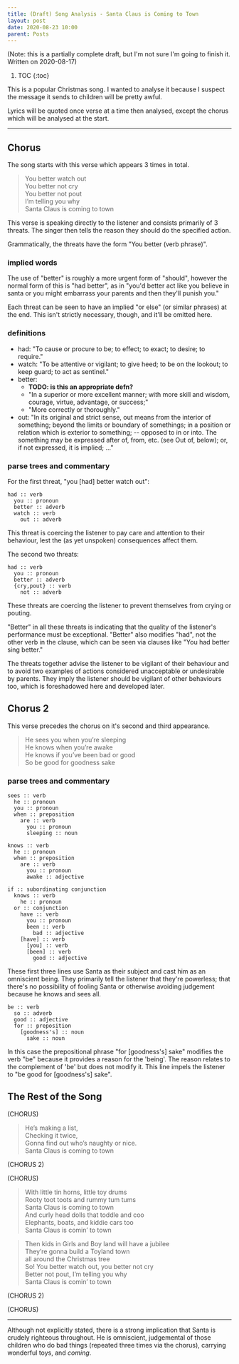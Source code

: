 ```yaml
---
title: (Draft) Song Analysis - Santa Claus is Coming to Town
layout: post
date: 2020-08-23 10:00
parent: Posts
---
```


(Note: this is a partially complete draft, but I'm not sure I'm going to finish it. Written on 2020-08-17)

1. TOC
{:toc}

This is a popular Christmas song. I wanted to analyse it because I suspect the message it sends to children will be pretty awful.

Lyrics will be quoted once verse at a time then analysed, except the chorus which will be analysed at the start.

----

## Chorus

The song starts with this verse which appears 3 times in total.

> You better watch out<br />
> You better not cry<br />
> You better not pout<br />
> I’m telling you why<br />
> Santa Claus is coming to town

This verse is speaking directly to the listener and consists primarily of 3 threats. The singer then tells the reason they should do the specified action.

Grammatically, the threats have the form "You better (verb phrase)".

### implied words

The use of "better" is roughly a more urgent form of "should", however the normal form of this is "had better", as in "you'd better act like you believe in santa or you might embarrass your parents and then they'll punish you."

Each threat can be seen to have an implied "or else" (or similar phrases) at the end. This isn't strictly necessary, though, and it'll be omitted here.

### definitions

* had: "To cause or procure to be; to effect; to exact; to desire; to require."
* watch: "To be attentive or vigilant; to give heed; to be on the lookout; to keep guard; to act as sentinel."
* better:
  * **TODO: is this an appropriate defn?**
  * "In a superior or more excellent manner; with more skill and wisdom, courage, virtue, advantage, or success;"
  * "More correctly or thoroughly."
* out: "In its original and strict sense, out means from the interior of something; beyond the limits or boundary of somethings; in a position or relation which is exterior to something; -- opposed to in or into. The something may be expressed after of, from, etc. (see Out of, below); or, if not expressed, it is implied; ..."

### parse trees and commentary

For the first threat, "you [had] better watch out":

```
had :: verb
  you :: pronoun
  better :: adverb
  watch :: verb
    out :: adverb
```

This threat is coercing the listener to pay care and attention to their behaviour, lest the (as yet unspoken) consequences affect them.

The second two threats:

```
had :: verb
  you :: pronoun
  better :: adverb
  {cry,pout} :: verb
    not :: adverb
```

These threats are coercing the listener to prevent themselves from crying or pouting.

"Better" in all these threats is indicating that the quality of the listener's performance must be exceptional.
"Better" also modifies "had", not the other verb in the clause, which can be seen via clauses like "You had better sing better."

The threats together advise the listener to be vigilant of their behaviour and to avoid two examples of actions considered unacceptable or undesirable by parents.
They imply the listener should be vigilant of other behaviours too, which is foreshadowed here and developed later.

## Chorus 2

This verse precedes the chorus on it's second and third appearance.

> He sees you when you’re sleeping<br />
> He knows when you’re awake<br />
> He knows if you’ve been bad or good<br />
> So be good for goodness sake

### parse trees and commentary

```
sees :: verb
  he :: pronoun
  you :: pronoun
  when :: preposition
    are :: verb
      you :: pronoun
      sleeping :: noun
```

```
knows :: verb
  he :: pronoun
  when :: preposition
    are :: verb
      you :: pronoun
      awake :: adjective
```

```
if :: subordinating conjunction
  knows :: verb
    he :: pronoun
  or :: conjunction
    have :: verb
      you :: pronoun
      been :: verb
        bad :: adjective
    [have] :: verb
      [you] :: verb
      [been] :: verb
        good :: adjective
```

These first three lines use Santa as their subject and cast him as an omniscient being.
They primarily tell the listener that they're powerless; that there's no possibility of fooling Santa or otherwise avoiding judgement because he knows and sees all.

```
be :: verb
  so :: adverb
  good :: adjective
  for :: preposition
    [goodness's] :: noun
      sake :: noun
```

In this case the prepositional phrase "for [goodness's] sake" modifies the verb "be" because it provides a reason for the 'being'.
The reason relates to the complement of 'be' but does not modify it.
This line impels the listener to "be good for [goodness's] sake".


## The Rest of the Song

(CHORUS)

> He’s making a list,<br />
> Checking it twice,<br />
> Gonna find out who’s naughty or nice.<br />
> Santa Claus is coming to town

(CHORUS 2)

(CHORUS)

> With little tin horns, little toy drums<br />
> Rooty toot toots and rummy tum tums<br />
> Santa Claus is coming to town<br />
> And curly head dolls that toddle and coo<br />
> Elephants, boats, and kiddie cars too<br />
> Santa Claus is comin’ to town

> Then kids in Girls and Boy land will have a jubilee<br />
> They’re gonna build a Toyland town<br />
> all around the Christmas tree<br />
> So! You better watch out, you better not cry<br />
> Better not pout, I’m telling you why<br />
> Santa Claus is comin’ to town

(CHORUS 2)

(CHORUS)

----

Although not explicitly stated, there is a strong implication that Santa is crudely righteous throughout.
He is omniscient, judgemental of those children who do bad things (repeated three times via the chorus), carrying wonderful toys, and *coming*.
